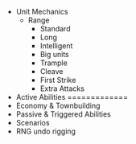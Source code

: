- Unit Mechanics
  - Range
      - Standard
      - Long
      - Intelligent
    - Big units
    - Trample
    - Cleave
    - First Strike
    - Extra Attacks
- Active Abilities
=============
- Economy & Townbuilding
- Passive & Triggered Abilities
- Scenarios
- RNG undo rigging